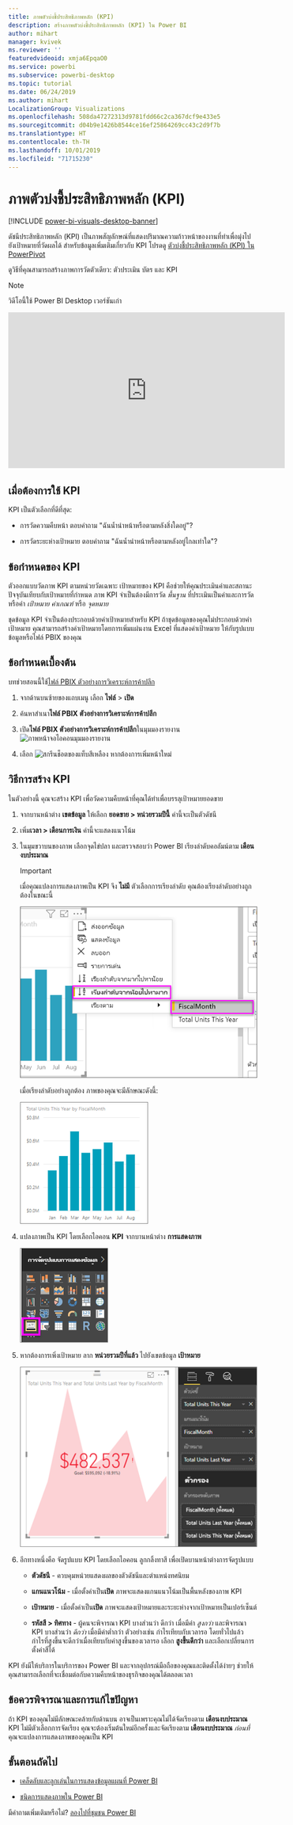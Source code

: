```yaml
---
title: ภาพตัวบ่งชี้ประสิทธิภาพหลัก (KPI)
description: สร้างภาพตัวบ่งชี้ประสิทธิภาพหลัก (KPI) ใน Power BI
author: mihart
manager: kvivek
ms.reviewer: ''
featuredvideoid: xmja6EpqaO0
ms.service: powerbi
ms.subservice: powerbi-desktop
ms.topic: tutorial
ms.date: 06/24/2019
ms.author: mihart
LocalizationGroup: Visualizations
ms.openlocfilehash: 508da47272313d9781fdd66c2ca367dcf9e433e5
ms.sourcegitcommit: d04b9e1426b8544ce16ef25864269cc43c2d9f7b
ms.translationtype: HT
ms.contentlocale: th-TH
ms.lasthandoff: 10/01/2019
ms.locfileid: "71715230"
---
```

# <a name="key-performance-indicator-kpi-visuals"></a>ภาพตัวบ่งชี้ประสิทธิภาพหลัก (KPI)

[!INCLUDE [power-bi-visuals-desktop-banner](../includes/power-bi-visuals-desktop-banner.md)]

ดัชนีประสิทธิภาพหลัก (KPI) เป็นภาพสัญลักษณ์ที่แสดงปริมาณความก้าวหน้าของงานที่ทำเพื่อมุ่งไปยังเป้าหมายที่วัดผลได้ สำหรับข้อมูลเพิ่มเติมเกี่ยวกับ KPI โปรดดู [ตัวบ่งชี้ประสิทธิภาพหลัก (KPI) ใน PowerPivot](/previous-versions/sql/sql-server-2012/hh272050(v=sql.110))

ดูวิธีที่คุณสามารถสร้างภาพการวัดตัวเดียว: ตัวประเมิน บัตร และ KPI
   > [!NOTE]
   > วิดีโอนี้ใช้ Power BI Desktop เวอร์ชันเก่า
   > 
   > 
<iframe width="560" height="315" src="https://www.youtube.com/embed/xmja6EpqaO0?list=PL1N57mwBHtN0JFoKSR0n-tBkUJHeMP2cP" frameborder="0" allowfullscreen></iframe>

## <a name="when-to-use-a-kpi"></a>เมื่อต้องการใช้ KPI

KPI เป็นตัวเลือกที่ดีที่สุด:

* การวัดความคืบหน้า ตอบคำถาม "ฉันน้ำนำหน้าหรือตามหลังสิ่งใดอยู่"?

* การวัดระยะห่างเป้าหมาย ตอบคำถาม "ฉันน้ำนำหน้าหรือตามหลังอยู่ไกลเท่าใด"?

## <a name="kpi-requirements"></a>ข้อกำหนดของ KPI

ตัวออกแบบวัดภาพ KPI ตามหน่วยวัดเฉพาะ เป้าหมายของ KPI คือช่วยให้คุณประเมินค่าและสถานะปัจจุบันเทียบกับเป้าหมายที่กำหนด ภาพ KPI จำเป็นต้องมีการวัด *พื้นฐาน* ที่ประเมินเป็นค่าและการวัดหรือค่า *เป้าหมาย* *ค่าเกณฑ์* หรือ *จุดหมาย*

ชุดข้อมูล KPI จำเป็นต้องประกอบด้วยค่าเป้าหมายสำหรับ KPI ถ้าชุดข้อมูลของคุณไม่ประกอบด้วยค่าเป้าหมาย คุณสามารถสร้างค่าเป้าหมายโดยการเพิ่มแผ่นงาน Excel ที่แสดงค่าเป้าหมาย ให้กับรูปแบบข้อมูลหรือไฟล์ PBIX ของคุณ

## <a name="prerequisites"></a>ข้อกำหนดเบื้องต้น

บทช่วยสอนนี้ใช้[ไฟล์ PBIX ตัวอย่างการวิเคราะห์การค้าปลีก](http://download.microsoft.com/download/9/6/D/96DDC2FF-2568-491D-AAFA-AFDD6F763AE3/Retail%20Analysis%20Sample%20PBIX.pbix)

1. จากด้านบนซ้ายของแถบเมนู เลือก **ไฟล์** > **เปิด**
   
2. ค้นหาสำเนา**ไฟล์ PBIX ตัวอย่างการวิเคราะห์การค้าปลีก**

1. เปิด**ไฟล์ PBIX ตัวอย่างการวิเคราะห์การค้าปลีก**ในมุมมองรายงาน ![ภาพหน้าจอไอคอนมุมมองรายงาน](media/power-bi-visualization-kpi/power-bi-report-view.png)

1. เลือก ![สกรีนช็อตของแท็บสีเหลือง](media/power-bi-visualization-kpi/power-bi-yellow-tab.png) หากต้องการเพิ่มหน้าใหม่

## <a name="how-to-create-a-kpi"></a>วิธีการสร้าง KPI

ในตัวอย่างนี้ คุณจะสร้าง KPI เพื่อวัดความคืบหน้าที่คุณได้ทำเพื่อบรรลุเป้าหมายยอดขาย

1. จากบานหน้าต่าง **เขตข้อมูล** ให้เลือก **ยอดขาย > หน่วยรวมปีนี้**  ค่านี้จะเป็นตัวดัชนี

1. เพิ่ม**เวลา > เดือนการเงิน**  ค่านี้จะแสดงแนวโน้ม

1. ในมุมขวาบนของภาพ เลือกจุดไข่ปลา และตรวจสอบว่า Power BI เรียงลำดับคอลัมน์ตาม **เดือนงบประมาณ**

    > [!IMPORTANT]
    > เมื่อคุณแปลงการแสดงภาพเป็น KPI จึง **ไม่มี** ตัวเลือกการเรียงลำดับ คุณต้องเรียงลำดับอย่างถูกต้องในขณะนี้

    ![สกรีนช็อตของเมนูจุดไข่ปลาขยาย ด้วยการเรียงลำดับจากน้อยไปมากและเดือนงบประมาณที่เลือก](media/power-bi-visualization-kpi/power-bi-ascending-by-fiscal-month.png)

    เมื่อเรียงลำดับอย่างถูกต้อง ภาพของคุณจะมีลักษณะดังนี้:

    ![สกรีนช็อตของภาพเรียงลำดับอย่างถูกต้อง](media/power-bi-visualization-kpi/power-bi-chart.png)

1. แปลงภาพเป็น KPI โดยเลือกไอคอน **KPI** จากบานหน้าต่าง **การแสดงภาพ**

    ![สกรีนช็อตของบานหน้าต่างการแสดงภาพที่มีไอคอน KPI แสดงอยู่](media/power-bi-visualization-kpi/power-bi-kpi-template.png)

1. หากต้องการเพิ่งเป้าหมาย ลาก **หน่วยรวมปีที่แล้ว** ไปยังเขตข้อมูล **เป้าหมาย**

    ![สกรีนช็อตของภาพ KPI ที่เสร็จแล้วและบานหน้าต่างเขตข้อมูลที่มีค่าแสดงไว้](media/power-bi-visualization-kpi/power-bi-kpi-done.png)

1. อีกทางหนึ่งคือ จัดรูปแบบ KPI โดยเลือกไอคอน ลูกกลิ้งทาสี เพื่อเปิดบานหน้าต่างการจัดรูปแบบ

    * **ตัวดัชนี** - ควบคุมหน่วยแสดงผลของตัวดัชนีและตำแหน่งทศนิยม

    * **แกนแนวโน้ม** - เมื่อตั้งค่าเป็น**เปิด** ภาพจะแสดงแกนแนวโน้มเป็นพื้นหลังของภาพ KPI  

    * **เป้าหมาย** - เมื่อตั้งค่าเป็น**เปิด** ภาพจะแสดงเป้าหมายและระยะห่างจากเป้าหมายเป็นเปอร์เซ็นต์

    * **รหัสสี > ทิศทาง** - ผู้คนจะพิจารณา KPI บางส่วนว่า ดีกว่า เมื่อมีค่า *สูงกว่า* และพิจารณา KPI บางส่วนว่า *ดีกว่า* เมื่อมีค่าต่ำกว่า ตัวอย่างเช่น กำไรเทียบกับเวลารอ โดยทั่วไปแล้ว กำไรที่สูงขึ้นจะดีกว่าเมื่อเทียบกับค่าสูงขึ้นของเวลารอ เลือก **สูงขึ้นดีกว่า** และเลือกเปลี่ยนการตั้งค่าสีได้

KPI ยังมีให้บริการในบริการของ Power BI และจากอุปกรณ์มือถือของคุณและติดตั้งได้ง่ายๆ ช่วยให้คุณสามารถเลือกที่จะเชื่อมต่อกับความคืบหน้าของธุรกิจของคุณได้ตลอดเวลา

## <a name="considerations-and-troubleshooting"></a>ข้อควรพิจารณาและการแก้ไขปัญหา

ถ้า KPI ของคุณไม่มีลักษณะคล้ายกับด้านบน อาจเป็นเพราะคุณไม่ได้จัดเรียงตาม **เดือนงบประมาณ** KPI ไม่มีตัวเลือกการจัดเรียง คุณจะต้องเริ่มต้นใหม่อีกครั้งและจัดเรียงตาม **เดือนงบประมาณ** *ก่อนที่* คุณจะแปลงการแสดงภาพของคุณเป็น KPI

## <a name="next-steps"></a>ขั้นตอนถัดไป

* [เคล็ดลับและลูกเล่นในการแสดงข้อมูลแผนที่ Power BI](power-bi-map-tips-and-tricks.md)

* [ชนิดการแสดงภาพใน Power BI](power-bi-visualization-types-for-reports-and-q-and-a.md)

มีคำถามเพิ่มเติมหรือไม่? [ลองไปที่ชุมชน Power BI](http://community.powerbi.com/)
